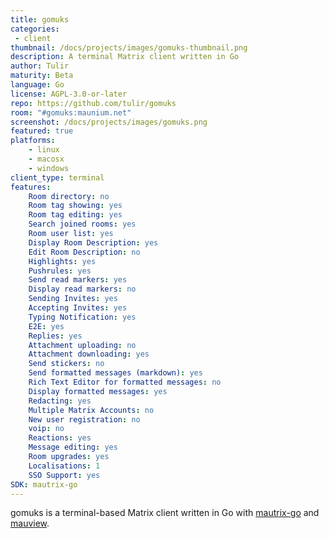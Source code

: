 ```yaml
---
title: gomuks
categories:
 - client
thumbnail: /docs/projects/images/gomuks-thumbnail.png
description: A terminal Matrix client written in Go
author: Tulir
maturity: Beta
language: Go
license: AGPL-3.0-or-later
repo: https://github.com/tulir/gomuks
room: "#gomuks:maunium.net"
screenshot: /docs/projects/images/gomuks.png
featured: true
platforms:
    - linux
    - macosx
    - windows
client_type: terminal
features:
    Room directory: no
    Room tag showing: yes
    Room tag editing: yes
    Search joined rooms: yes
    Room user list: yes
    Display Room Description: yes
    Edit Room Description: no
    Highlights: yes
    Pushrules: yes
    Send read markers: yes
    Display read markers: no
    Sending Invites: yes
    Accepting Invites: yes
    Typing Notification: yes
    E2E: yes
    Replies: yes
    Attachment uploading: no
    Attachment downloading: yes
    Send stickers: no
    Send formatted messages (markdown): yes
    Rich Text Editor for formatted messages: no
    Display formatted messages: yes
    Redacting: yes
    Multiple Matrix Accounts: no
    New user registration: no
    voip: no
    Reactions: yes
    Message editing: yes
    Room upgrades: yes
    Localisations: 1
    SSO Support: yes
SDK: mautrix-go
---
```


gomuks is a terminal-based Matrix client written in Go with [mautrix-go](https://matrix.org/docs/projects/sdk/mautrix-go.html) and [mauview](https://github.com/tulir/mauview).
